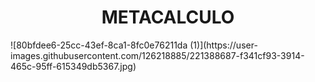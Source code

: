 <h1 align="center"> METACALCULO </h1>
![80bfdee6-25cc-43ef-8ca1-8fc0e76211da (1)](https://user-images.githubusercontent.com/126218885/221388687-f341cf93-3914-465c-95ff-615349db5367.jpg)
